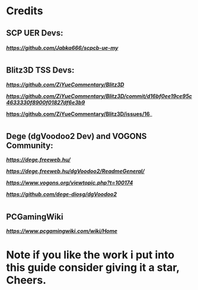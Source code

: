 # Credits

## SCP UER Devs:

#### *https://github.com/Jabka666/scpcb-ue-my*
#
## Blitz3D TSS Devs:

_**https://github.com/ZiYueCommentary/Blitz3D**_

_**https://github.com/ZiYueCommentary/Blitz3D/commit/d16bf0ee19ce95c4633330f8900f01827df6e3b9**_

**https://github.com/ZiYueCommentary/Blitz3D/issues/16**_
#

## Dege (dgVoodoo2 Dev) and VOGONS Community:

_**https://dege.freeweb.hu/**_

_**https://dege.freeweb.hu/dgVoodoo2/ReadmeGeneral/**_

_**https://www.vogons.org/viewtopic.php?t=100174**_

_**https://github.com/dege-diosg/dgVoodoo2**_

#

## PCGamingWiki

_**https://www.pcgamingwiki.com/wiki/Home**_

#

# Note if you like the work i put into this guide consider giving it a star, Cheers.